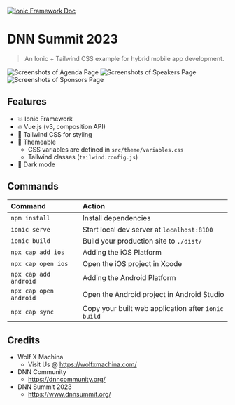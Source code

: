 [![Ionic Framework Doc](https://ionicframework.com/docs/logos/ionic-text-docs-dark.svg)](https://ionicframework.com/docs/)

# DNN Summit 2023

> An Ionic + Tailwind CSS example for hybrid mobile app development.

![Screenshots of Agenda Page](https://ucarecdn.com/1de42849-b609-4850-bbc0-937063458f3c/SimulatorScreenShotiPhone14Pro20230203at220738.png)
![Screenshots of Speakers Page](https://ucarecdn.com/3ddfa091-ddc4-46a4-b5e5-7ad6213ac135/-/preview/-/quality/smart/-/format/auto/)
![Screenshots of Sponsors Page](https://ucarecdn.com/b59a2201-98dd-4be6-b067-52773043f306/SimulatorScreenShotiPhone14Pro20230203at220756.png)

## Features

- 💥 Ionic Framework
- 🔥 Vue.js (v3, composition API)
- 💨 Tailwind CSS for styling
- 🎨 Themeable
  - CSS variables are defined in `src/theme/variables.css`
  - Tailwind classes (`tailwind.config.js`)
- 🌙 Dark mode

## Commands

| Command                | Action                                             |
| :--------------------- | :------------------------------------------------- |
| `npm install`          | Install dependencies                               |
| `ionic serve`          | Start local dev server at `localhost:8100`         |
| `ionic build`          | Build your production site to `./dist/`            |
| `npx cap add ios`      | Adding the iOS Platform                            |
| `npx cap open ios`     | Open the iOS project in Xcode                      |
| `npx cap add android`  | Adding the Android Platform                        |
| `npx cap open android` | Open the Android project in Android Studio         |
| `npx cap sync`         | Copy your built web application after `ionic build`|

## Credits

- Wolf X Machina
  - Visit Us @ https://wolfxmachina.com/
- DNN Community
  - https://dnncommunity.org/
- DNN Summit 2023
  - https://www.dnnsummit.org/
